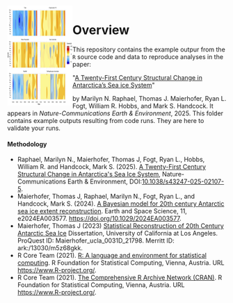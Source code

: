 <img src="../Figures/Figure2.png" align="left" width="150" height="230" alt="A21CSCASIS"/>

# Overview 
This repository contains the example outpur from the `R` source code and data to reproduce analyses in the paper:

"[A Twenty-First Century Structural Change in Antarctica’s Sea ice System](https://doi.org/10.1038/s43247-025-02107-5)"

by Marilyn N. Raphael, Thomas J. Maierhofer, Ryan L. Fogt, William R. Hobbs, and Mark S. Handcock. It appears in *Nature-Communications Earth & Environment*, 2025.
This folder contains example outputs resulting from code runs. They are here to validate your runs.

#### Methodology

* Raphael, Marilyn N., Maierhofer, Thomas J, Fogt, Ryan L., Hobbs, William R. and Handcock, Mark S. (2025). [A Twenty-First Century Structural Change in Antarctica's Sea Ice System](https://doi.org/10.1038/s43247-025-02107-5), Nature-Communications Earth & Environment, DOI:[10.1038/s43247-025-02107-5](https://doi.org/10.1038/s43247-025-02107-5).
* Maierhofer, Thomas J, Raphael, Marilyn N., Fogt, Ryan L., and Handcock, Mark S. (2024). [A Bayesian model for 20th century Antarctic sea ice extent reconstruction](https://doi.org/10.1029/2024EA003577). Earth and Space Science, 11, e2024EA003577. https://doi.org/10.1029/2024EA003577.
* Maierhofer, Thomas J (2023) [Statistical Reconstruction of 20th Century Antarctic Sea Ice](https://escholarship.org/uc/item/33m3c3mn)
  Dissertation, University of California at Los Angeles. ProQuest ID: Maierhofer_ucla_0031D_21798. Merritt ID: ark:/13030/m5z68gkk.
* R Core Team (2021). [R: A language and environment for statistical computing](https://www.R-project.org/). R Foundation for Statistical Computing, Vienna, Austria. URL https://www.R-project.org/.
* R Core Team (2021). [The Comprehensive R Archive Network (CRAN)](https://www.R-project.org/). R Foundation for Statistical Computing, Vienna, Austria. URL https://www.R-project.org/.

